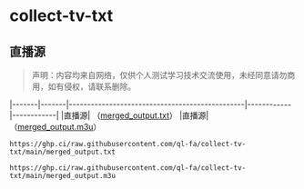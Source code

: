 # collect-tv-txt

## 直播源
> 声明：内容均来自网络，仅供个人测试学习技术交流使用，未经同意请勿商用，如有侵权，请联系删除。

|-------|-------|------------------------------------------------|------------|------------|
|直播源| （[merged_output.txt](https://ghp.ci/raw.githubusercontent.com/ql-fa/collect-tv-txt/main/merged_output.txt)）
|直播源| （[merged_output.m3u](https://ghp.ci/raw.githubusercontent.com/ql-fa/collect-tv-txt/main/merged_output.m3u)）


```
https://ghp.ci/raw.githubusercontent.com/ql-fa/collect-tv-txt/main/merged_output.txt
```
```
https://ghp.ci/raw.githubusercontent.com/ql-fa/collect-tv-txt/main/merged_output.m3u
```


